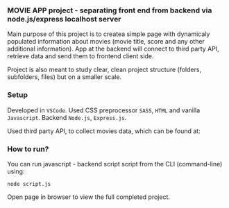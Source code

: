 ### MOVIE APP project - separating front end from backend via node.js/express localhost server

Main purpose of this project is to createa simple page with dynamicaly populated information about movies (movie title, score and any other additional information). App at the backend will connect to third party API, retrieve data and send them to frontend client side.

Project is also meant to study clear, clean project structure (folders, subfolders, files) but on a smaller scale.

### Setup

Developed in `VSCode`.
Used CSS preprocessor `SASS`, `HTML` and vanilla `Javascript`.
Backend `Node.js`, `Express.js`.

Used third party API, to collect movies data, which can be found at:

### How to run?

You can run javascript - backend script script from the CLI (command-line) using:

```
node script.js
```

Open page in browser to view the full completed project.
